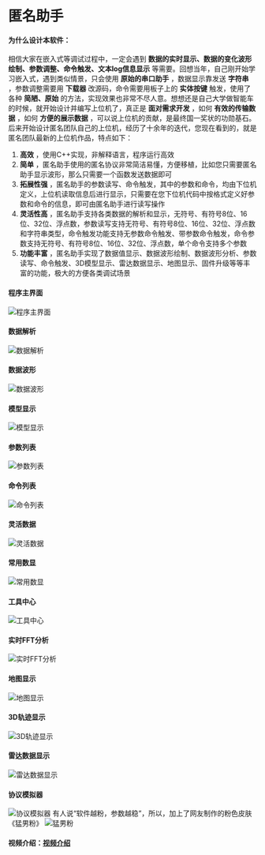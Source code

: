 # 匿名助手

#### 为什么设计本软件：
相信大家在嵌入式等调试过程中，一定会遇到 **数据的实时显示、数据的变化波形绘制、参数调整、命令触发、文本log信息显示** 等需要。回想当年，自己刚开始学习嵌入式，遇到类似情景，只会使用 **原始的串口助手** ，数据显示靠发送 **字符串** ，参数调整需要用 **下载器** 改源码，命令需要用板子上的 **实体按键** 触发，使用了各种 **简陋、原始** 的方法，实现效果也非常不尽人意。想想还是自己大学做智能车的时候，就开始设计并编写上位机了，真正是 **面对需求开发** ，如何 **有效的传输数据** ，如何 **方便的展示数据** ，可以说上位机的贡献，是最终国一奖状的功勋基石。
后来开始设计匿名团队自己的上位机，经历了十余年的迭代，您现在看到的，就是匿名团队最新的上位机作品，特点如下：
1.  **高效** ，使用C++实现，非解释语言，程序运行高效
1.  **简单** ，匿名助手使用的匿名协议非常简洁易懂，方便移植，比如您只需要匿名助手显示波形，那么只需要一个函数发送数据即可
1.  **拓展性强** ，匿名助手的参数读写、命令触发，其中的参数和命令，均由下位机定义，上位机读取信息后进行显示，只需要在您下位机代码中按格式定义好参数和命令的信息，即可由匿名助手进行读写操作
1.  **灵活性高** ，匿名助手支持各类数据的解析和显示，无符号、有符号8位、16位、32位、浮点数，参数读写支持无符号、有符号8位、16位、32位、浮点数和字符串类型，命令触发功能支持无参数命令触发、带参数命令触发，命令参数支持无符号、有符号8位、16位、32位、浮点数，单个命令支持多个参数
1.  **功能丰富** ，匿名助手实现了数据值显示、数据波形绘制、数据波形分析、参数读写、命令触发、3D模型显示、雷达数据显示、地图显示、固件升级等等丰富的功能，极大的方便各类调试场景

#### 程序主界面
![程序主界面](.gitee/mainWindow.png)
#### 数据解析
![数据解析](.gitee/frameView.png)
#### 数据波形
![数据波形](.gitee/2DWaveView.png)
#### 模型显示
![模型显示](.gitee/modelView.png)
#### 参数列表
![参数列表](.gitee/parView.png)
#### 命令列表
![命令列表](.gitee/cmdView.png)
#### 灵活数据
![灵活数据](.gitee/flexibleDataSet.png)
#### 常用数显
![常用数显](.gitee/bigValView.png)
#### 工具中心
![工具中心](.gitee/toolCenter.png)
#### 实时FFT分析
![实时FFT分析](.gitee/dataAnalyze.png)
#### 地图显示
![地图显示](.gitee/mapView.png)
#### 3D轨迹显示
![3D轨迹显示](.gitee/3DCurve.png)
#### 雷达数据显示
![雷达数据显示](.gitee/radirView.png)
#### 协议模拟器
![协议模拟器](.gitee/simView.png)
有人说“软件越粉，参数越稳”，所以，加上了网友制作的粉色皮肤《猛男粉》
![猛男粉](.gitee/skin.png)

#### 视频介绍：[视频介绍](https://www.bilibili.com/video/BV1sb411f7VF/?vd_source=85d0827f0b576f52b68a8b795e49826a#reply225753889)


